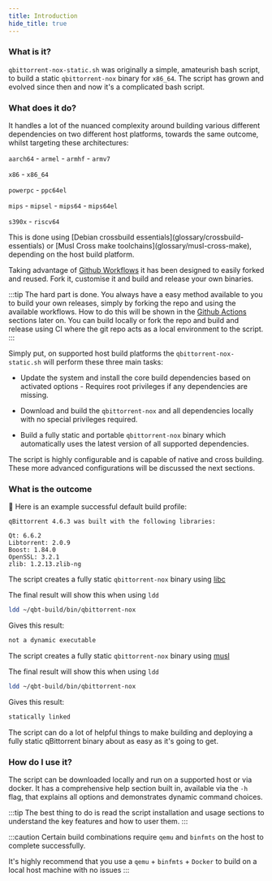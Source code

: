 ```yaml
---
title: Introduction
hide_title: true
---
```


### What is it?

`qbittorrent-nox-static.sh` was originally a simple, amateurish bash script, to build a static `qbittorrent-nox` binary for `x86_64`. The script has grown and evolved since then and now it's a complicated bash script.

### What does it do?

It handles a lot of the nuanced complexity around building various different dependencies on two different host platforms, towards the same outcome, whilst targeting these architectures:

`aarch64` - `armel` - `armhf` - `armv7`

`x86` - `x86_64`

`powerpc` - `ppc64el`

`mips` - `mipsel` - `mips64` - `mips64el`

`s390x` - `riscv64`

<Advanced>
This is done using [Debian crossbuild essentials](glossary/crossbuild-essentials) or [Musl Cross make toolchains](glossary/musl-cross-make), depending on the host build platform.

Taking advantage of [Github Workflows](glossary/github-workflows) it has been designed to easily forked and reused. Fork it, customise it and build and release your own binaries.
</Advanced>

:::tip The hard part is done.
You always have a easy method available to you to build your own releases, simply by forking the repo and using the available workflows. How to do this will be shown in the [Github Actions](github-actions) sections later on. You can build locally or fork the repo and build and release using CI where the git repo acts as a local environment to the script.
:::

Simply put, on supported host build platforms the `qbittorrent-nox-static.sh` will perform these three main tasks:

- Update the system and install the core build dependencies based on activated options - Requires root privileges if any dependencies are missing.

- Download and build the `qbittorrent-nox` and all dependencies locally with no special privileges required.

- Build a fully static and portable `qbittorrent-nox` binary which automatically uses the latest version of all supported dependencies.

The script is highly configurable and is capable of native and cross building. These more advanced configurations will be discussed the next sections.

### What is the outcome

🔵 Here is an example successful default build profile:

```none
qBittorrent 4.6.3 was built with the following libraries:

Qt: 6.6.2
Libtorrent: 2.0.9
Boost: 1.84.0
OpenSSL: 3.2.1
zlib: 1.2.13.zlib-ng
```

<Tabs>
  <TabItem value="Debian based Linux" label="🔹 debian" default>

The script creates a fully static `qbittorrent-nox` binary using [libc](https://www.gnu.org/software/libc/)

The final result will show this when using `ldd`

```bash
ldd ~/qbt-build/bin/qbittorrent-nox
```

Gives this result:

```bash
not a dynamic executable
```

  </TabItem>
  <TabItem value="Alpine linux" label="🔹 alpine">

The script creates a fully static `qbittorrent-nox` binary using [musl](https://wiki.musl-libc.org/)

The final result will show this when using `ldd`

```bash
ldd ~/qbt-build/bin/qbittorrent-nox
```

Gives this result:

```bash
statically linked
```

  </TabItem>
</Tabs>

The script can do a lot of helpful things to make building and deploying a fully static qBittorrent binary about as easy as it's going to get.

### How do I use it?

The script can be downloaded locally and run on a supported host or via docker. It has a comprehensive help section built in, available via the `-h` flag, that explains all options and demonstrates dynamic command choices.

:::tip
The best thing to do is read the script installation and usage sections to understand the key features and how to user them.
:::

<Advanced>

:::caution
Certain build combinations require `qemu` and `binfmts` on the host to complete successfully.

It's highly recommend that you use a `qemu` + `binfmts` + `Docker` to build on a local host machine with no issues
:::

</Advanced>

